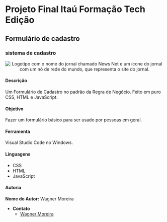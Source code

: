 # Projeto Final Itaú Formação Tech Edição
## Formulário de cadastro
### sistema de cadastro

<p style="text-align: center">
  <img src="assets/imagens/logotipo-marrom.svg" alt="Logotipo com o nome do jornal chamado News Net e um ícone do jornal com um nó de rede do mundo, que representa o site do jornal.">
</p>

#### Descrição

Um Formulário de Cadastro no padrão da Regra de Negócio. Feito em puro CSS, HTML e JavaScript. 

#### Objetivo
Fazer um formulário básico para ser usado por pessoas em geral.

#### Ferramenta

Visual Studio Code no Windows.

#### Linguagens

- CSS
- HTML
- JavaScript

#### Autoria

**Nome do Autor:** Wagner Moreira

- **Contato**
  - [Wagner Moreira](https://github.com/WagnerMoreiraDev)
  